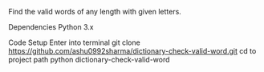 Find the valid words of any length with given letters.

Dependencies
Python 3.x


Code Setup
Enter into terminal
git clone https://github.com/ashu0992sharma/dictionary-check-valid-word.git
cd to project path
python dictionary-check-valid-word



